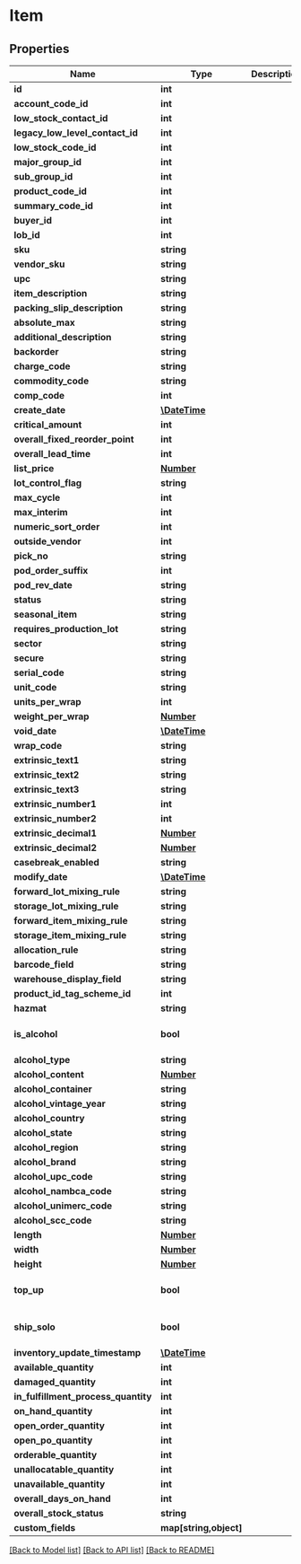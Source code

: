 # Item

## Properties
Name | Type | Description | Notes
------------ | ------------- | ------------- | -------------
**id** | **int** |  | [optional] 
**account_code_id** | **int** |  | [optional] 
**low_stock_contact_id** | **int** |  | [optional] 
**legacy_low_level_contact_id** | **int** |  | [optional] 
**low_stock_code_id** | **int** |  | [optional] 
**major_group_id** | **int** |  | 
**sub_group_id** | **int** |  | 
**product_code_id** | **int** |  | [optional] 
**summary_code_id** | **int** |  | [optional] 
**buyer_id** | **int** |  | [optional] 
**lob_id** | **int** |  | 
**sku** | **string** |  | 
**vendor_sku** | **string** |  | [optional] 
**upc** | **string** |  | [optional] 
**item_description** | **string** |  | 
**packing_slip_description** | **string** |  | [optional] 
**absolute_max** | **string** |  | [optional] 
**additional_description** | **string** |  | [optional] 
**backorder** | **string** |  | 
**charge_code** | **string** |  | 
**commodity_code** | **string** |  | [optional] 
**comp_code** | **int** |  | [optional] 
**create_date** | [**\DateTime**](\DateTime.md) |  | [optional] 
**critical_amount** | **int** |  | 
**overall_fixed_reorder_point** | **int** |  | [optional] 
**overall_lead_time** | **int** |  | [optional] 
**list_price** | [**Number**](Number.md) |  | [optional] 
**lot_control_flag** | **string** |  | [optional] 
**max_cycle** | **int** |  | 
**max_interim** | **int** |  | 
**numeric_sort_order** | **int** |  | [optional] 
**outside_vendor** | **int** |  | [optional] 
**pick_no** | **string** |  | [optional] 
**pod_order_suffix** | **int** |  | [optional] 
**pod_rev_date** | **string** |  | [optional] 
**status** | **string** |  | 
**seasonal_item** | **string** |  | 
**requires_production_lot** | **string** |  | [optional] 
**sector** | **string** |  | [optional] 
**secure** | **string** |  | 
**serial_code** | **string** |  | 
**unit_code** | **string** |  | 
**units_per_wrap** | **int** |  | 
**weight_per_wrap** | [**Number**](Number.md) |  | [optional] 
**void_date** | [**\DateTime**](\DateTime.md) |  | [optional] 
**wrap_code** | **string** |  | 
**extrinsic_text1** | **string** |  | [optional] 
**extrinsic_text2** | **string** |  | [optional] 
**extrinsic_text3** | **string** |  | [optional] 
**extrinsic_number1** | **int** |  | [optional] 
**extrinsic_number2** | **int** |  | [optional] 
**extrinsic_decimal1** | [**Number**](Number.md) |  | [optional] 
**extrinsic_decimal2** | [**Number**](Number.md) |  | [optional] 
**casebreak_enabled** | **string** |  | [optional] 
**modify_date** | [**\DateTime**](\DateTime.md) |  | [optional] 
**forward_lot_mixing_rule** | **string** |  | 
**storage_lot_mixing_rule** | **string** |  | 
**forward_item_mixing_rule** | **string** |  | 
**storage_item_mixing_rule** | **string** |  | 
**allocation_rule** | **string** |  | 
**barcode_field** | **string** |  | [optional] 
**warehouse_display_field** | **string** |  | [optional] 
**product_id_tag_scheme_id** | **int** |  | [optional] 
**hazmat** | **string** |  | 
**is_alcohol** | **bool** |  | [optional] [default to false]
**alcohol_type** | **string** |  | [optional] 
**alcohol_content** | [**Number**](Number.md) |  | [optional] 
**alcohol_container** | **string** |  | [optional] 
**alcohol_vintage_year** | **string** |  | [optional] 
**alcohol_country** | **string** |  | [optional] 
**alcohol_state** | **string** |  | [optional] 
**alcohol_region** | **string** |  | [optional] 
**alcohol_brand** | **string** |  | [optional] 
**alcohol_upc_code** | **string** |  | [optional] 
**alcohol_nambca_code** | **string** |  | [optional] 
**alcohol_unimerc_code** | **string** |  | [optional] 
**alcohol_scc_code** | **string** |  | [optional] 
**length** | [**Number**](Number.md) |  | [optional] 
**width** | [**Number**](Number.md) |  | [optional] 
**height** | [**Number**](Number.md) |  | [optional] 
**top_up** | **bool** |  | [optional] [default to false]
**ship_solo** | **bool** |  | [optional] [default to false]
**inventory_update_timestamp** | [**\DateTime**](\DateTime.md) |  | [optional] 
**available_quantity** | **int** |  | [optional] 
**damaged_quantity** | **int** |  | [optional] 
**in_fulfillment_process_quantity** | **int** |  | [optional] 
**on_hand_quantity** | **int** |  | [optional] 
**open_order_quantity** | **int** |  | [optional] 
**open_po_quantity** | **int** |  | [optional] 
**orderable_quantity** | **int** |  | [optional] 
**unallocatable_quantity** | **int** |  | [optional] 
**unavailable_quantity** | **int** |  | [optional] 
**overall_days_on_hand** | **int** |  | [optional] 
**overall_stock_status** | **string** |  | [optional] 
**custom_fields** | **map[string,object]** |  | [optional] 

[[Back to Model list]](../README.md#documentation-for-models) [[Back to API list]](../README.md#documentation-for-api-endpoints) [[Back to README]](../README.md)


